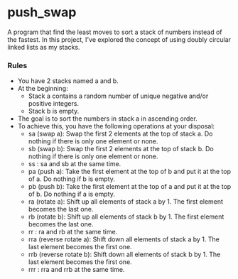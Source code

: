 # push_swap

A program that find the least moves to sort a stack of numbers instead of the fastest.
In this project, I've explored the concept of using doubly circular linked lists as my stacks.

### Rules

- You have 2 stacks named a and b.
- At the beginning:
	- Stack a contains a random number of unique negative and/or positive integers.
	- Stack b is empty.
- The goal is to sort the numbers in stack a in ascending order.
- To achieve this, you have the following operations at your disposal:
	- sa (swap a): Swap the first 2 elements at the top of stack a. Do nothing if there is only one element or none.
	- sb (swap b): Swap the first 2 elements at the top of stack b. Do nothing if there is only one element or none.
	- ss : sa and sb at the same time.
	- pa (push a): Take the first element at the top of b and put it at the top of a. Do nothing if b is empty.
	- pb (push b): Take the first element at the top of a and put it at the top of b. Do nothing if a is empty.
	- ra (rotate a): Shift up all elements of stack a by 1. The first element becomes the last one.
	- rb (rotate b): Shift up all elements of stack b by 1. The first element becomes the last one.
	- rr : ra and rb at the same time.
	- rra (reverse rotate a): Shift down all elements of stack a by 1. The last element becomes the first one.
	- rrb (reverse rotate b): Shift down all elements of stack b by 1. The last element becomes the first one.
	- rrr : rra and rrb at the same time.
